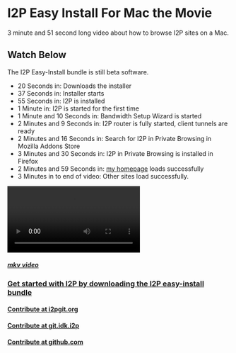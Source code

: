 I2P Easy Install For Mac the Movie
==================================

3 minute and 51 second long video about how to browse I2P sites on a Mac.

Watch Below
-----------

The I2P Easy-Install bundle is still beta software.

 - 20 Seconds in: Downloads the installer
 - 37 Seconds in: Installer starts
 - 55 Seconds in: I2P is installed
 - 1 Minute in: I2P is started for the first time
 - 1 Minute and 10 Seconds in: Bandwidth Setup Wizard is started
 - 2 Minutes and 9 Seconds in: I2P router is fully started, client tunnels are ready
 - 2 Minutes and 16 Seconds in: Search for I2P in Private Browsing in Mozilla Addons Store
 - 3 Minutes and 30 Seconds in: I2P in Private Browsing is installed in Firefox
 - 2 Minutes and 59 Seconds in: [my homepage](http://idk.i2p) loads successfully
 - 3 Minutes in to end of video: Other sites load successfully.


<video controls>
    <source src="mac.webm" type="video/webm">
</video>

##### [mkv video](https://eyedeekay.github.io/Easy-Install-for-Mac-Setup-Video/mac.mkv)

### [Get started with I2P by downloading the I2P easy-install bundle](https://geti2p.net/en/download/mac)

#### [Contribute at i2pgit.org](https://i2pgit.org/i2p-hackers/i2p-jpackage-mac)

#### [Contribute at git.idk.i2p](http://git.idk.i2p/i2p-hackers/i2p-jpackage-mac)

#### [Contribute at github.com](https://github.com/i2p/i2p-jpackage-mac)
